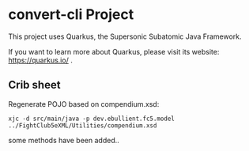 # convert-cli Project

This project uses Quarkus, the Supersonic Subatomic Java Framework.

If you want to learn more about Quarkus, please visit its website: https://quarkus.io/ .



## Crib sheet

Regenerate POJO based on compendium.xsd: 

```shell
xjc -d src/main/java -p dev.ebullient.fc5.model ../FightClub5eXML/Utilities/compendium.xsd
```

some methods have been added..